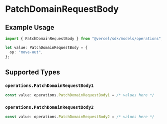 # PatchDomainRequestBody

## Example Usage

```typescript
import { PatchDomainRequestBody } from "@vercel/sdk/models/operations";

let value: PatchDomainRequestBody = {
  op: "move-out",
};
```

## Supported Types

### `operations.PatchDomainRequestBody1`

```typescript
const value: operations.PatchDomainRequestBody1 = /* values here */
```

### `operations.PatchDomainRequestBody2`

```typescript
const value: operations.PatchDomainRequestBody2 = /* values here */
```

